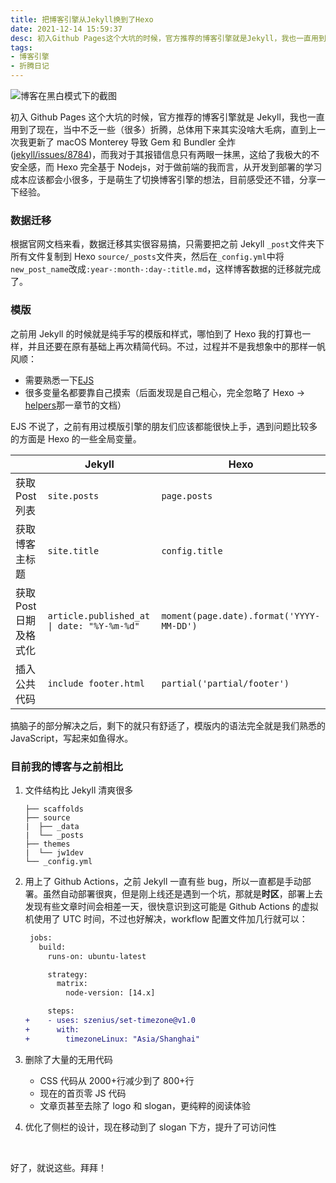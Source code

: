 ```yaml
---
title: 把博客引擎从Jekyll换到了Hexo
date: 2021-12-14 15:59:37
desc: 初入Github Pages这个大坑的时候，官方推荐的博客引擎就是Jekyll，我也一直用到了现在，当中不乏一些（很多）折腾，总体用下来其实没啥大毛病，直到上一次我更新了macOS Monterey导致Gem和Bundler全炸 (‣)，而我对于其报错信息只有两眼一抹黑，这给了我极大的不安全感，而Hexo完全基于Nodejs，对于做前端的我而言，从开发到部署的学习成本应该都会小很多，于是萌生了切换博客引擎的想法，目前感受还不错，分享一下经验。
tags:
- 博客引擎
- 折腾日记
---
```


![博客在黑白模式下的截图](/p_assets/202112/001.jpg)

初入 Github Pages 这个大坑的时候，官方推荐的博客引擎就是 Jekyll，我也一直用到了现在，当中不乏一些（很多）折腾，总体用下来其实没啥大毛病，直到上一次我更新了 macOS Monterey 导致 Gem 和 Bundler 全炸 ([jekyll/issues/8784](https://github.com/jekyll/jekyll/issues/8784))，而我对于其报错信息只有两眼一抹黑，这给了我极大的不安全感，而 Hexo 完全基于 Nodejs，对于做前端的我而言，从开发到部署的学习成本应该都会小很多，于是萌生了切换博客引擎的想法，目前感受还不错，分享一下经验。

### 数据迁移

根据官网文档来看，数据迁移其实很容易搞，只需要把之前 Jekyll `_post`文件夹下所有文件复制到 Hexo `source/_posts`文件夹，然后在`_config.yml`中将`new_post_name`改成`:year-:month-:day-:title.md`，这样博客数据的迁移就完成了。

### 模版

之前用 Jekyll 的时候就是纯手写的模版和样式，哪怕到了 Hexo 我的打算也一样，并且还要在原有基础上再次精简代码。不过，过程并不是我想象中的那样一帆风顺：

- 需要熟悉一下[EJS](https://ejs.co/)
- 很多变量名都要靠自己摸索（后面发现是自己粗心，完全忽略了 Hexo → [helpers](https://hexo.io/docs/helpers)那一章节的文档）

EJS 不说了，之前有用过模版引擎的朋友们应该都能很快上手，遇到问题比较多的方面是 Hexo 的一些全局变量。

<div class="table-wrap">

|                        | Jekyll                                                    | Hexo                                     |
| ---------------------- | --------------------------------------------------------- | ---------------------------------------- |
| 获取 Post 列表         | `site.posts`                                              | `page.posts`                             |
| 获取博客主标题         | `site.title`                                              | `config.title`                           |
| 获取 Post 日期及格式化 | <code>article.published_at &#124; date: "%Y-%m-%d"</code> | `moment(page.date).format('YYYY-MM-DD')` |
| 插入公共代码           | `include footer.html`                                     | `partial('partial/footer')`              |

</div>

搞脑子的部分解决之后，剩下的就只有舒适了，模版内的语法完全就是我们熟悉的 JavaScript，写起来如鱼得水。

### 目前我的博客与之前相比

1. 文件结构比 Jekyll 清爽很多

   ```plaintext
   ├── scaffolds
   ├── source
   |  ├── _data
   |  └── _posts
   ├── themes
   |  └── jw1dev
   └── _config.yml
   ```

2. 用上了 Github Actions，之前 Jekyll 一直有些 bug，所以一直都是手动部署。虽然自动部署很爽，但是刚上线还是遇到一个坑，那就是**时区**，部署上去发现有些文章时间会相差一天，很快意识到这可能是 Github Actions 的虚拟机使用了 UTC 时间，不过也好解决，workflow 配置文件加几行就可以：

   ```diff
    jobs:
      build:
        runs-on: ubuntu-latest

        strategy:
          matrix:
            node-version: [14.x]

        steps:
   +    - uses: szenius/set-timezone@v1.0
   +      with:
   +        timezoneLinux: "Asia/Shanghai"
   ```

3. 删除了大量的无用代码
   
   - CSS 代码从 2000+行减少到了 800+行
   - 现在的首页零 JS 代码
   - 文章页甚至去除了 logo 和 slogan，更纯粹的阅读体验

4. 优化了侧栏的设计，现在移动到了 slogan 下方，提升了可访问性

<br>

好了，就说这些。拜拜！
